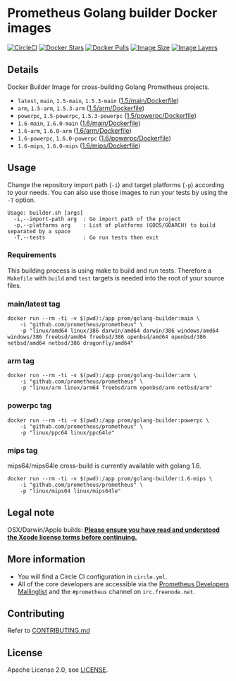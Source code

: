 # Prometheus Golang builder Docker images

[![CircleCI](https://circleci.com/gh/prometheus/golang-builder/tree/master.svg?style=shield)][circleci]
[![Docker Stars](https://img.shields.io/docker/stars/prom/golang-builder.svg)][hub]
[![Docker Pulls](https://img.shields.io/docker/pulls/prom/golang-builder.svg)][hub]
[![Image Size](https://img.shields.io/imagelayers/image-size/prom/golang-builder/latest.svg)][imagelayers]
[![Image Layers](https://img.shields.io/imagelayers/layers/prom/golang-builder/latest.svg)][imagelayers]

## Details

Docker Builder Image for cross-building Golang Prometheus projects.

- `latest`, `main`, `1.5-main`, `1.5.3-main` ([1.5/main/Dockerfile](https://github.com/prometheus/golang-builder/blob/master/1.5/main/Dockerfile))
- `arm`, `1.5-arm`, `1.5.3-arm` ([1.5/arm/Dockerfile](https://github.com/prometheus/golang-builder/blob/master/1.5/arm/Dockerfile))
- `powerpc`, `1.5-powerpc`, `1.5.3-powerpc` ([1.5/powerpc/Dockerfile](https://github.com/prometheus/golang-builder/blob/master/1.5/powerpc/Dockerfile))
- `1.6-main`, `1.6.0-main` ([1.6/main/Dockerfile](https://github.com/prometheus/golang-builder/blob/master/1.6/main/Dockerfile))
- `1.6-arm`, `1.6.0-arm` ([1.6/arm/Dockerfile](https://github.com/prometheus/golang-builder/blob/master/1.6/arm/Dockerfile))
- `1.6-powerpc`, `1.6.0-powerpc` ([1.6/powerpc/Dockerfile](https://github.com/prometheus/golang-builder/blob/master/1.6/powerpc/Dockerfile))
- `1.6-mips`, `1.6.0-mips` ([1.6/mips/Dockerfile](https://github.com/prometheus/golang-builder/blob/master/1.6/mips/Dockerfile))

## Usage

Change the repository import path (`-i`) and target platforms (`-p`) according to your needs.
You can also use those images to run your tests by using the `-T` option.

```
Usage: builder.sh [args]
  -i,--import-path arg  : Go import path of the project
  -p,--platforms arg    : List of platforms (GOOS/GOARCH) to build separated by a space
  -T,--tests            : Go run tests then exit
```

### Requirements

This building process is using make to build and run tests. 
Therefore a `Makefile` with `build` and `test` targets is needed into the root of your source files.

### main/latest tag

```
docker run --rm -ti -v $(pwd):/app prom/golang-builder:main \
    -i "github.com/prometheus/prometheus" \
    -p "linux/amd64 linux/386 darwin/amd64 darwin/386 windows/amd64 windows/386 freebsd/amd64 freebsd/386 openbsd/amd64 openbsd/386 netbsd/amd64 netbsd/386 dragonfly/amd64"
```

### arm tag

```
docker run --rm -ti -v $(pwd):/app prom/golang-builder:arm \
    -i "github.com/prometheus/prometheus" \
    -p "linux/arm linux/arm64 freebsd/arm openbsd/arm netbsd/arm"
```

### powerpc tag

```
docker run --rm -ti -v $(pwd):/app prom/golang-builder:powerpc \
    -i "github.com/prometheus/prometheus" \
    -p "linux/ppc64 linux/ppc64le"
```

### mips tag

mips64/mips64le cross-build is currently available with golang 1.6.

```
docker run --rm -ti -v $(pwd):/app prom/golang-builder:1.6-mips \
    -i "github.com/prometheus/prometheus" \
    -p "linux/mips64 linux/mips64le"
```

## Legal note

OSX/Darwin/Apple builds:
**[Please ensure you have read and understood the Xcode license
   terms before continuing.](https://www.apple.com/legal/sla/docs/xcode.pdf)**

## More information

  * You will find a Circle CI configuration in `circle.yml`.
  * All of the core developers are accessible via the [Prometheus Developers Mailinglist](https://groups.google.com/forum/?fromgroups#!forum/prometheus-developers) and the `#prometheus` channel on `irc.freenode.net`.

## Contributing

Refer to [CONTRIBUTING.md](CONTRIBUTING.md)

## License

Apache License 2.0, see [LICENSE](LICENSE).


[hub]: https://hub.docker.com/r/prom/golang-builder/
[circleci]: https://circleci.com/gh/prometheus/golang-builder
[imagelayers]: https://imagelayers.io/?images=prom/golang-builder:latest
